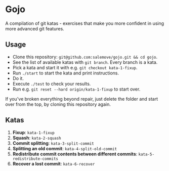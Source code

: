 # Gojo

A compilation of git katas - exercises that make you more confident in
using more advanced git features.

## Usage

* Clone this repository: `git@github.com:salemove/gojo.git && cd gojo`.
* See the list of available katas with `git branch`. Every branch is
  a kata.
* Pick a kata and start it with e.g. `git checkout kata-1-fixup`.
* Run `./start` to start the kata and print instructions.
* Do it.
* Execute `./test` to check your results.
* Run e.g. `git reset --hard origin/kata-1-fixup` to start over.

If you've broken everything beyond repair, just delete the folder and start
over from the top, by cloning this repository again.

## Katas

1. **Fixup**: `kata-1-fixup`
1. **Squash**: `kata-2-squash`
1. **Commit splitting**: `kata-3-split-commit`
1. **Splitting an old commit**: `kata-4-split-old-commit`
1. **Redistribute commit contents between different commits**: `kata-5-redistribute-commits`
1. **Recover a lost commit**: `kata-6-recover`
